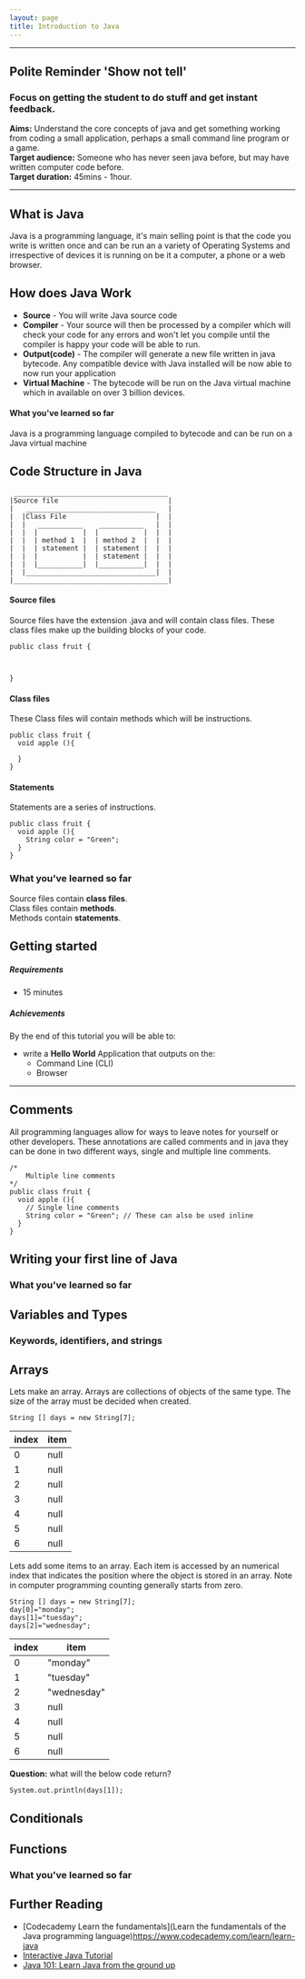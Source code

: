 ```yaml
---
layout: page
title: Introduction to Java
---
```


---
## Polite Reminder **'Show not tell'**
### Focus on getting the student to do stuff and get instant feedback.
**Aims:** Understand the core concepts of java and get something working from coding a small application, perhaps a small command line program or a game.  
**Target audience:** Someone who has never seen java before, but may have written computer code before.  
**Target duration:** 45mins - 1hour.

---

## What is Java
Java is a programming language, it's main selling point is that the code you write is written once and can be run an a variety of Operating Systems and irrespective of devices it is running on be it a computer, a phone or a web browser.

## How does Java Work
* **Source** - You will write Java source code
* **Compiler** - Your source will then be processed by a compiler which will check your code for any errors and won't let you compile until the compiler is happy your code will be able to run.
* **Output(code)** - The compiler will generate a new file written in java bytecode. Any compatible device with Java installed will be now able to now run your application
* **Virtual Machine** -  The bytecode will be run on the Java virtual machine which in available on over 3 billion devices.


#### What you've learned so far
Java is a programming language compiled to bytecode and can be run on a Java virtual machine

## Code Structure in Java
```
 ______________________________________
|Source file                           |
|   ________________________________   |
|  |Class File                      |  |
|  |   ___________    ___________   |  |
|  |  |           |  |           |  |  |
|  |  | method 1  |  | method 2  |  |  |
|  |  | statement |  | statement |  |  |
|  |  |           |  | statement |  |  |
|  |  |___________|  |___________|  |  |
|  |________________________________|  |
|______________________________________|
```
#### Source files
Source files have the extension .java and will contain class files. These class files make up the building blocks of your code.
```
public class fruit {



}
```
#### Class files
These Class files will contain methods which will be instructions.
```
public class fruit {
  void apple (){

  }
}
```
#### Statements
Statements are a series of instructions.
```
public class fruit {
  void apple (){
    String color = "Green";
  }
}
```
### What you've learned so far
Source files contain __class files__.  
Class files contain __methods__.  
Methods contain __statements__.

## Getting started
##### Requirements

* 15 minutes

##### Achievements

By the end of this tutorial you will be able to:

* write a **Hello World** Application that outputs on the:
    * Command Line (CLI)
    * Browser

---
## Comments
All programming languages allow for ways to leave notes for yourself or other developers. These annotations are called comments and in java they can be done in two different ways, single and multiple line comments.

```
/*
    Multiple line comments
*/
public class fruit {
  void apple (){
    // Single line comments
    String color = "Green"; // These can also be used inline
  }
}
```


## Writing your first line of Java


### What you've learned so far

## Variables and Types

### Keywords, identifiers, and strings

## Arrays
Lets make an array. Arrays are collections of objects of the same type. The size of the array must be decided when created.
```
String [] days = new String[7];
```
|index|item|
|---|-------------|
|0  | null        |
|1  | null        |
|2  | null        |
|3  | null        |
|4  | null        |
|5  | null        |
|6  | null        |

Lets add some items to an array. Each item is accessed by an numerical index that indicates the position where the object is stored in an array. Note in computer programming counting generally starts from zero.

```
String [] days = new String[7];
day[0]="monday";
days[1]="tuesday";
days[2]="wednesday";
```
|index|item|
|---|-------------|
|0  | "monday"    |
|1  | "tuesday"   |
|2  | "wednesday" |
|3  | null        |
|4  | null        |
|5  | null        |
|6  | null        |
**Question:** what will the below code return?
```
System.out.println(days[1]);
```


## Conditionals

## Functions

### What you've learned so far

## Further Reading
* [Codecademy Learn the fundamentals](Learn the fundamentals of the Java programming language)https://www.codecademy.com/learn/learn-java
* [Interactive Java Tutorial](http://www.learnjavaonline.org/)
* [Java 101: Learn Java from the ground up](http://www.javaworld.com/article/2076075/learn-java/core-java-learn-java-from-the-ground-up.html)
